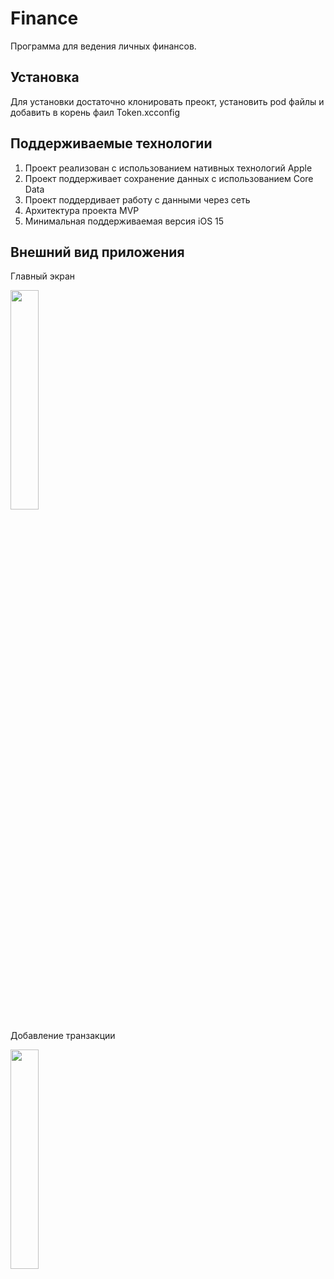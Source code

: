 # Finance

Программа для ведения личных финансов.

## Установка

Для установки достаточно клонировать преокт, установить pod файлы и добавить в корень фаил Token.xcconfig

## Поддерживаемые технологии

1. Проект реализован с использованием нативных технологий Apple
2. Проект поддерживает сохранение данных с использованием Core Data
3. Проект поддердивает работу с данными через сеть
4. Архитектура проекта MVP
5. Минимальная поддерживаемая версия iOS 15

## Внешний вид приложения

Главный экран

<img src="https://github.com/wasaw/Finance/assets/46762248/ce7528bc-bcfc-4ebb-8ef6-a2824be2b0c6" width=30% height=30% />

Добавление транзакции

<img src="https://github.com/wasaw/Finance/assets/46762248/d538d993-c10b-45be-9eca-a314c48e8e79" width=30% height=30% />
